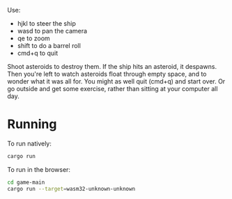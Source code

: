 Use:

* hjkl to steer the ship
* wasd to pan the camera
* qe to zoom
* shift to do a barrel roll
* cmd+q to quit

Shoot asteroids to destroy them.  If the ship hits an asteroid, it despawns.
Then you're left to watch asteroids float through empty space, and to wonder
what it was all for.  You might as well quit (cmd+q) and start over.  Or go
outside and get some exercise, rather than sitting at your computer all day.


# Running

To run natively:
```sh
cargo run
```

To run in the browser:
```sh
cd game-main
cargo run --target=wasm32-unknown-unknown
```
